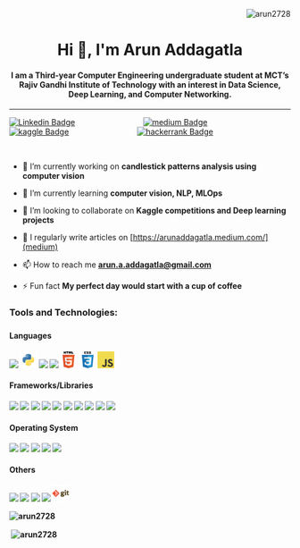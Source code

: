 <p align="right"> <img src="https://komarev.com/ghpvc/?username=arun2728&label=Profile%20views&color=0e75b6&style=flat" alt="arun2728" /> </p>
<h1 align="center">Hi 👋, I'm Arun Addagatla</h1>

<h4 align="center">I am a Third-year Computer Engineering undergraduate student at MCT’s Rajiv Gandhi Institute of Technology with an interest in Data Science, Deep Learning, and Computer Networking.</h4>
<hr>

[![Linkedin Badge](https://img.shields.io/badge/-linkedin-0e76a8?style=for-the-badge&labelColor=0e76a8&logo=linkedin&logoColor=white)](https://www.linkedin.com/in/arun-addagatla/)
&nbsp; &nbsp;&nbsp;&nbsp;&nbsp;&nbsp;&nbsp;&nbsp;&nbsp;&nbsp;&nbsp;&nbsp;&nbsp;&nbsp;&nbsp;&nbsp;&nbsp;
&nbsp;&nbsp;&nbsp;&nbsp;&nbsp;&nbsp;&nbsp;&nbsp;&nbsp;&nbsp;
[![medium Badge](https://img.shields.io/badge/-Medium-black?style=for-the-badge&labelColor=black&logo=medium&logoColor=white)](https://www.hackerrank.com/arun_a_addagatla)
&nbsp; &nbsp;&nbsp;&nbsp;&nbsp;&nbsp;&nbsp;&nbsp;&nbsp;&nbsp;&nbsp;&nbsp;&nbsp;&nbsp;&nbsp;&nbsp;&nbsp;
&nbsp;&nbsp;&nbsp;&nbsp;&nbsp;&nbsp;&nbsp;&nbsp;&nbsp;&nbsp;
[![kaggle Badge](https://img.shields.io/badge/-kaggle-0e76a8?style=for-the-badge&labelColor=whitesmoke&logo=kaggle&logoColor=0e76a8)](https://www.kaggle.com/arun2729)
&nbsp; &nbsp;&nbsp;&nbsp;&nbsp;&nbsp;&nbsp;&nbsp;&nbsp;&nbsp;&nbsp;&nbsp;&nbsp;&nbsp;&nbsp;&nbsp;&nbsp;
&nbsp;&nbsp;&nbsp;&nbsp;&nbsp;&nbsp;&nbsp;&nbsp;&nbsp;&nbsp;
[![hackerrank Badge](https://img.shields.io/badge/-hackerrank-black?style=for-the-badge&labelColor=black&logo=hackerrank&logoColor=malachite)](https://www.hackerrank.com/arun_a_addagatla)

<br>



- 🔭 I’m currently working on **candlestick patterns analysis using computer vision**

- 🌱 I’m currently learning **computer vision, NLP, MLOps**

- 👯 I’m looking to collaborate on **Kaggle competitions and Deep learning projects**

- 📝 I regularly write articles on [https://arunaddagatla.medium.com/](medium)

- 📫 How to reach me **arun.a.addagatla@gmail.com**

- ⚡ Fun fact **My perfect day would start with a cup of coffee**



<h3 align="left">Tools and Technologies:<h3>

<h4 align="left">Languages<h4>  
<img height="30" src="https://cdn.iconscout.com/icon/free/png-512/c-programming-569564.png">
<img height="30" src="https://raw.githubusercontent.com/github/explore/80688e429a7d4ef2fca1e82350fe8e3517d3494d/topics/python/python.png">
<img height="30" src="https://cdn.iconscout.com/icon/free/png-512/java-43-569305.png">
<img height="30" src="https://upload.wikimedia.org/wikipedia/commons/thumb/1/1b/R_logo.svg/724px-R_logo.svg.png">
<img height="30" src="https://raw.githubusercontent.com/github/explore/80688e429a7d4ef2fca1e82350fe8e3517d3494d/topics/html/html.png">
<img height="30" src="https://raw.githubusercontent.com/github/explore/80688e429a7d4ef2fca1e82350fe8e3517d3494d/topics/css/css.png">
<img height="30" src="https://raw.githubusercontent.com/github/explore/80688e429a7d4ef2fca1e82350fe8e3517d3494d/topics/javascript/javascript.png">


<h4 align="left">Frameworks/Libraries<h4>  
<img height="30" src="https://icon2.cleanpng.com/20180802/iwp/kisspng-flask-by-example-python-web-framework-bottle-lico-softwares-websites-press-services-product-5b634c8e416770.5741331515332343182679.jpg"></code>
<img height="30" src="https://icon-library.com/images/django-icon/django-icon-0.jpg">
<img height="30" src="https://numpy.org/images/logos/numpy.svg"></code>
<img height="30" src="https://upload.wikimedia.org/wikipedia/commons/thumb/2/22/Pandas_mark.svg/1200px-Pandas_mark.svg.png">
<img height="30" src="https://upload.wikimedia.org/wikipedia/commons/thumb/8/84/Matplotlib_icon.svg/1200px-Matplotlib_icon.svg.png">
<img height="30" src="https://user-images.githubusercontent.com/315810/92161415-9e357100-edfe-11ea-917d-f9e33fd60741.png">
<img height="30" src="https://upload.wikimedia.org/wikipedia/commons/thumb/0/05/Scikit_learn_logo_small.svg/1280px-Scikit_learn_logo_small.svg.png">
<img height="30" src="https://ih1.redbubble.net/image.405700150.0170/st,small,507x507-pad,600x600,f8f8f8.u5.jpg">
<img height="30" src="https://upload.wikimedia.org/wikipedia/commons/thumb/2/2d/Tensorflow_logo.svg/1200px-Tensorflow_logo.svg.png">
<img height="30" src="https://www.pngitem.com/pimgs/m/31-310639_pytorch-logo-png-transparent-png.png">

<h4 align="left">Operating System<h4> 
<img height="30" src="https://github.com/EgoistDeveloper/operating-system-logos/blob/master/src/48x48/linux.png?raw=true">
<img height="30" src="https://github.com/EgoistDeveloper/operating-system-logos/blob/master/src/48x48/debian.png?raw=true">
<img height="30" src="https://github.com/EgoistDeveloper/operating-system-logos/blob/master/src/48x48/ubuntu.png?raw=true">
<img height="30" src="https://github.com/EgoistDeveloper/operating-system-logos/blob/master/src/48x48/arch-linux.png?raw=true">
<img height="30" src="https://github.com/EgoistDeveloper/operating-system-logos/blob/master/src/48x48/windows.png?raw=true">

<h4 align="left">Others<h4> 
<img height="30" src="https://colab.research.google.com/img/colab_favicon_256px.png">
<img height="30" src="https://upload.wikimedia.org/wikipedia/commons/thumb/9/9a/Visual_Studio_Code_1.35_icon.svg/1024px-Visual_Studio_Code_1.35_icon.svg.png">
<img height="30" src="https://pics.freeicons.io/uploads/icons/png/11951723851551942290-512.png">
<img height="30" src="https://www.psych.mcgill.ca/labs/mogillab/anaconda2/pkgs/anaconda-navigator-1.4.3-py27_0/lib/python2.7/site-packages/anaconda_navigator/static/images/anaconda-icon-1024x1024.png">
<img height="30" src="https://raw.githubusercontent.com/github/explore/80688e429a7d4ef2fca1e82350fe8e3517d3494d/topics/git/git.png">

<br>

<p><img align="left" src="https://github-readme-stats.vercel.app/api/top-langs?username=arun2728&show_icons=true&locale=en&layout=compact" alt="arun2728" /></p>

<br>

<p>&nbsp;<img align="center" src="https://github-readme-stats.vercel.app/api?username=arun2728&show_icons=true&locale=en" alt="arun2728" /></p>



